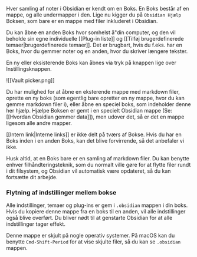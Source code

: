 Hver samling af noter i Obsidian er kendt om en Boks. En Boks består af en mappe, og alle undermapper i den. Lige nu kigger du på `Obsidian Hjælp` Boksen, som bare er en mappe med filer inkluderet i Obsidian.

Du kan åbne en anden Boks hvor somhelst å"din computer, og den vil beholde sin egne individuelle [[Plug-in liste]] og [[Tilføj brugerdefinerede temaer|brugerdefinerede temaer]]. Det er brugbart, hvis du f.eks. har en Boks, hvor du gemmer noter og en anden, hvor du skriver længere tekster.

En ny eller eksisterende Boks kan åbnes via tryk på knappen lige over Instillingsknappen.

![[Vault picker.png]]

Du har mulighed for at åbne en eksterende mappe med markdown filer, oprette en ny boks (som egentlig bare opretter en ny mappe, hvor du kan gemme markdown filer i), eller åbne en speciel boks, som indeholder denne her hjælp. Hjælpe Boksen er gemt i en specielt Obsidian mappe (Se: [[Hvordan Obsidian gemmer data]]), men udover det, så er det en mappe ligesom alle andre mapper.

[[Intern link|Interne links]] er ikke delt på tværs af Bokse. Hvis du har en Boks inden i en anden Boks, kan det blive forvirrende, så det anbefaler vi ikke.

Husk altid, at en Boks bare er en samling af markdown filer. Du kan benytte enhver filhåndteringsteknik, som du normalt ville gøre for at flytte filer rundt i dit filsystem, og Obsidian vil automatisk være opdateret, så du kan fortsætte dit arbejde.

### Flytning af indstillinger mellem bokse

Alle indstillinger, temaer og plug-ins er gem i `.obsidian` mappen i din boks. Hvis du kopiere denne mappe fra en boks til en anden, vil alle indstillinger også blive overført. Du bliver nødt til at genstarte Obsidian for at alle indstillinger tager effekt.

Denne mappe er skjult på nogle operativ systemer. På macOS kan du benytte `Cmd-Shift-Period` for at vise skjulte filer, så du kan se `.obsidian` mappen.
